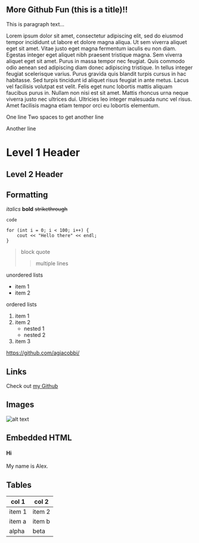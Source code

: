 More Github Fun (this is a title)!!
---------------------------------
This is paragraph text...

Lorem ipsum dolor sit amet, consectetur adipiscing elit, sed do eiusmod tempor incididunt ut labore et dolore magna aliqua. Ut sem viverra aliquet eget sit amet. Vitae justo eget magna fermentum iaculis eu non diam. Egestas integer eget aliquet nibh praesent tristique magna. Sem viverra aliquet eget sit amet. Purus in massa tempor nec feugiat. Quis commodo odio aenean sed adipiscing diam donec adipiscing tristique. In tellus integer feugiat scelerisque varius. Purus gravida quis blandit turpis cursus in hac habitasse. Sed turpis tincidunt id aliquet risus feugiat in ante metus. Lacus vel facilisis volutpat est velit. Felis eget nunc lobortis mattis aliquam faucibus purus in. Nullam non nisi est sit amet. Mattis rhoncus urna neque viverra justo nec ultrices dui. Ultricies leo integer malesuada nunc vel risus. Amet facilisis magna etiam tempor orci eu lobortis elementum.

One line
Two spaces to get another line

Another line

# Level 1 Header
## Level 2 Header

## Formatting
*italics*
**bold**
~~strikethrough~~

`code`

```
for (int i = 0; i < 100; i++) {
    cout << "Hello there" << endl;
}
```

>block quote
>>multiple lines

unordered lists
* item 1
* item 2

ordered lists
1. item 1
1. item 2
    * nested 1
    * nested 2
1. item 3

https://github.com/agiacobbi/

## Links
Check out [my Github](https://github.com/agiacobbi/)

## Images
![alt text](https://i2.wp.com/blog.knoldus.com/wp-content/uploads/2017/01/markdown.png?fit=810%2C498&ssl=1)

## Embedded HTML
<html>
<h4>
Hi
</h4>
<body>
My name is Alex.
</body>
</html>

## Tables
|col 1|col 2|
|-----|-----|
|item 1|item 2|
|item a|item b|
|alpha|beta|


